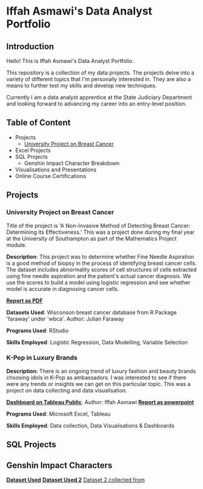 # Iffah Asmawi's Data Analyst Portfolio

## Introduction
Hello! This is Iffah Asmawi's Data Analyst Portfolio.

This repository is a collection of my data projects. The projects delve into a variety of different topics that I'm personally interested in. They are also a means to further test my skills and develop new techniques.

Currently I am a data analyst apprentice at the State Judiciary Department and looking forward to advancing my career into an entry-level position.

## Table of Content
- Projects
  - [University Project on Breast Cancer](https://github.com/ifffah/datafolio#university-project-on-breast-cancer)
- Excel Projects
- SQL Projects
  - Genshin Impact Character Breakdown
- Visualisations and Presentations
- Online Course Certifications
## Projects

### University Project on Breast Cancer
Title of the project is 'A Non-Invasive Method of Detecting Breast Cancer: Determining its Effectiveness.' This was a project done during my final year at the University of Southampton as part of the Mathematics Project module. 

**Description**: This project was to determine whether Fine Needle Aspiration is a good method of biopsy in the process of identifying breast cancer cells. The dataset includes abnormality scores of cell structures of cells extracted using fine needle aspiration and the patient's actual cancer diagnosis. We use the scores to build a model using logistic regression and see whether model is accurate in diagnosing cancer cells.

[**Report as PDF**](https://github.com/ifffah/datafolio/blob/28efedd7219534d256e2e58edbe457ce041bd560/A%20Non-Invasive%20Method%20of%20Detecting%20Breast%20Cancer_%20Determining%20its%20Effectiveness.pdf)

**Datasets Used**: Wisconson breast cancer database from R Package 'faraway' under 'wbca'. Author: Julian Faraway

**Programs Used**: RStudio

**Skills Employed**: Logistic Regression, Data Modelling, Variable Selection

### K-Pop in Luxury Brands
**Description**: There is an ongoing trend of luxury fashion and beauty brands choosing idols in K-Pop as ambassadors. I was interested to see if there were any trends or insights we can get on this particular topic. This was a project on data collecting and data visualisation.  

[**Dashboard on Tableau Public**](https://public.tableau.com/views/K-PopinLuxuryBrands/Summary?:language=en-US&:display_count=n&:origin=viz_share_link). Author: Iffah Asmawi
[**Report as powerpoint**]()

**Programs Used**: Microsoft Excel, Tableau

**Skills Employed**: Data collection, Data Visualisations & Dashboards

## SQL Projects
## Genshin Impact Characters
[**Dataset Used**](https://www.kaggle.com/datasets/sophiahealy/genshin-impact-character-data)
[**Dataset Used 2**](https://www.kaggle.com/datasets/saladyong/genshin-impact-banner-revenue)
[Dataset 2 collected from](https://genshinlab.com/genshin-impact-revenue-chart/)


